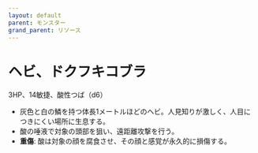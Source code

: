 ```yaml
---
layout: default
parent: モンスター
grand_parent: リソース
---
```


# ヘビ、ドクフキコブラ

3HP、14敏捷、酸性つば（d6）

- 灰色と白の鱗を持つ体長1メートルほどのヘビ。人見知りが激しく、人目につきにくい場所に生息する。
- 酸の唾液で対象の頭部を狙い、遠距離攻撃を行う。
- **重傷**: 酸は対象の顔を腐食させ、その顔と感覚が永久的に損傷する。
